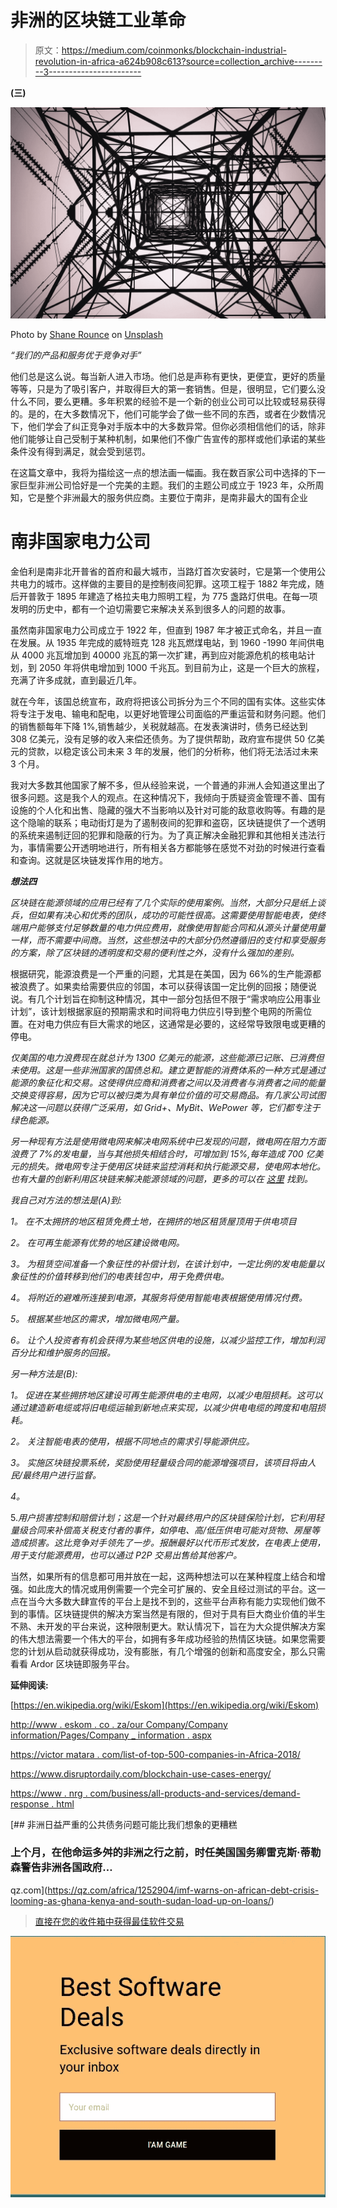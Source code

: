 # 非洲的区块链工业革命

> 原文：<https://medium.com/coinmonks/blockchain-industrial-revolution-in-africa-a624b908c613?source=collection_archive---------3----------------------->

**(三)**

![](img/576088cf090daec01a03261405ac4227.png)

Photo by [Shane Rounce](https://unsplash.com/photos/1ZZ96uESRJQ?utm_source=unsplash&utm_medium=referral&utm_content=creditCopyText) on [Unsplash](https://unsplash.com/search/photos/electricity?utm_source=unsplash&utm_medium=referral&utm_content=creditCopyText)

*“我们的产品和服务优于竞争对手”*

他们总是这么说。每当新人进入市场。他们总是声称有更快，更便宜，更好的质量等等，只是为了吸引客户，并取得巨大的第一套销售。但是，很明显，它们要么没什么不同，要么更糟。多年积累的经验不是一个新的创业公司可以比较或轻易获得的。是的，在大多数情况下，他们可能学会了做一些不同的东西，或者在少数情况下，他们学会了纠正竞争对手版本中的大多数异常。但你必须相信他们的话，除非他们能够让自己受制于某种机制，如果他们不像广告宣传的那样或他们承诺的某些条件没有得到满足，就会受到惩罚。

在这篇文章中，我将为描绘这一点的想法画一幅画。我在数百家公司中选择的下一家巨型非洲公司恰好是一个完美的主题。我们的主题公司成立于 1923 年，众所周知，它是整个非洲最大的服务供应商。主要位于南非，是南非最大的国有企业

# **南非国家电力公司**

金伯利是南非北开普省的首府和最大城市，当路灯首次安装时，它是第一个使用公共电力的城市。这样做的主要目的是控制夜间犯罪。这项工程于 1882 年完成，随后开普敦于 1895 年建造了格拉夫电力照明工程，为 775 盏路灯供电。在每一项发明的历史中，都有一个迫切需要它来解决关系到很多人的问题的故事。

虽然南非国家电力公司成立于 1922 年，但直到 1987 年才被正式命名，并且一直在发展。从 1935 年完成的威特班克 128 兆瓦燃煤电站，到 1960 -1990 年间供电从 4000 兆瓦增加到 40000 兆瓦的第一次扩建，再到应对能源危机的核电站计划，到 2050 年将供电增加到 1000 千兆瓦。到目前为止，这是一个巨大的旅程，充满了许多成就，直到最近几年。

就在今年，该国总统宣布，政府将把该公司拆分为三个不同的国有实体。这些实体将专注于发电、输电和配电，以更好地管理公司面临的严重运营和财务问题。他们的销售额每年下降 1%,销售越少，关税就越高。在发表演讲时，债务已经达到 308 亿美元，没有足够的收入来偿还债务。为了提供帮助，政府宣布提供 50 亿美元的贷款，以稳定该公司未来 3 年的发展，他们的分析称，他们将无法活过未来 3 个月。

我对大多数其他国家了解不多，但从经验来说，一个普通的非洲人会知道这里出了很多问题。这是我个人的观点。在这种情况下，我倾向于质疑资金管理不善、国有设施的个人化和出售、隐藏的强大不当影响以及针对可能的敌意收购等。有趣的是这个隐喻的联系；电动街灯是为了遏制夜间的犯罪和盗窃，区块链提供了一个透明的系统来遏制迂回的犯罪和隐蔽的行为。为了真正解决金融犯罪和其他相关违法行为，事情需要公开透明地进行，所有相关各方都能够在感觉不对劲的时候进行查看和查询。这就是区块链发挥作用的地方。

***想法四***

*区块链在能源领域的应用已经有了几个实际的使用案例。当然，大部分只是纸上谈兵，但如果有决心和优秀的团队，成功的可能性很高。这需要使用智能电表，使终端用户能够支付足够数量的电力供应费用，就像使用智能合同和从源头计量使用量一样，而不需要中间商。当然，这些想法中的大部分仍然遵循旧的支付和享受服务的方案，除了区块链的透明度和交易的便利性之外，没有什么强加的差别。*

根据研究，能源浪费是一个严重的问题，尤其是在美国，因为 66%的生产能源都被浪费了。如果卖给需要供应的邻国，本可以获得该国一定比例的回报；随便说说。有几个计划旨在抑制这种情况，其中一部分包括但不限于“需求响应公用事业计划”，该计划根据家庭的预期需求和时间将电力供应引导到整个电网的所需位置。在对电力供应有巨大需求的地区，这通常是必要的，这经常导致限电或更糟的停电。

*仅美国的电力浪费现在就总计为 1300 亿美元的能源，这些能源已记账、已消费但未使用。这是一些非洲国家的国债总和。建立更智能的消费体系的一种方式是通过能源的象征化和交易。这使得供应商和消费者之间以及消费者与消费者之间的能量交换变得容易，因为它可以被归类为具有单位价值的可交易商品。有几家公司试图解决这一问题以获得广泛采用，如 Grid+、MyBit、WePower 等，它们都专注于绿色能源。*

*另一种现有方法是使用微电网来解决电网系统中已发现的问题，微电网在阻力方面浪费了 7%的发电量，当与其他损失相结合时，可增加到 15%,每年造成 700 亿美元的损失。微电网专注于使用区块链来监控消耗和执行能源交易，使电网本地化。也有大量的创新利用区块链来解决能源领域的问题，更多的可以在* [*这里*](https://www.disruptordaily.com/blockchain-use-cases-energy/) *找到。*

*我自己对方法的想法是(A)到:*

*1。* *在不太拥挤的地区租赁免费土地，在拥挤的地区租赁屋顶用于供电项目*

*2。* *在可再生能源有优势的地区建设微电网。*

*3。* *为租赁空间准备一个象征性的补偿计划，在该计划中，一定比例的发电能量以象征性的价值转移到他们的电表钱包中，用于免费供电。*

*4。* *将附近的避难所连接到电源，其服务将使用智能电表根据使用情况付费。*

*5。* *根据某些地区的需求，增加微电网产量。*

*6。* *让个人投资者有机会获得为某些地区供电的设施，以减少监控工作，增加利润百分比和维护服务的回报。*

*另一种方法是(B):*

*1。* *促进在某些拥挤地区建设可再生能源供电的主电网，以减少电阻损耗。这可以通过建造新电缆或将旧电缆运输到新地点来实现，以减少供电电缆的跨度和电阻损耗。*

*2。* *关注智能电表的使用，根据不同地点的需求引导能源供应。*

*3。* *实施区块链投票系统，奖励使用轻量级合同的能源增强项目，该项目将由人民/最终用户进行监督。*

*4。*

5.*用户损害控制和赔偿计划；这是一个针对最终用户的区块链保险计划，它利用轻量级合同来补偿高关税支付者的事件，如停电、高/低压供电可能对货物、房屋等造成损害。这比竞争对手领先了一步。报酬最好以代币形式发放，在电表上使用，用于支付能源费用，也可以通过 P2P 交易出售给其他客户。*

当然，如果所有的信息都可用并放在一起，这两种想法可以在某种程度上结合和增强。如此庞大的情况或用例需要一个完全可扩展的、安全且经过测试的平台。这一点在当今大多数大肆宣传的平台上是找不到的，这些平台声称有能力实现他们做不到的事情。区块链提供的解决方案当然是有限的，但对于具有巨大商业价值的半生不熟、未开发的平台来说，这种限制更大。默认情况下，旨在为大众提供解决方案的伟大想法需要一个伟大的平台，如拥有多年成功经验的热情区块链。如果您需要您的计划从启动就获得成功，没有膨胀，有几个增强的创新和高度安全，那么只需看看 Ardor 区块链即服务平台。

**延伸阅读:**

[https://en.wikipedia.org/wiki/Eskom](https://en.wikipedia.org/wiki/Eskom)

[http://www . eskom . co . za/our Company/Company information/Pages/Company _ information . aspx](http://www.eskom.co.za/OurCompany/CompanyInformation/Pages/Company_Information.aspx)

[https://victor matara . com/list-of-top-500-companies-in-Africa-2018/](https://victormatara.com/list-of-top-500-companies-in-africa-2018/)

https://www.disruptordaily.com/blockchain-use-cases-energy/

[https://www . nrg . com/business/all-products-and-services/demand-response . html](https://www.nrg.com/business/all-products-and-services/demand-response.html)

[](https://qz.com/africa/1252904/imf-warns-on-african-debt-crisis-looming-as-ghana-kenya-and-south-sudan-load-up-on-loans/) [## 非洲日益严重的公共债务问题可能比我们想象的更糟糕

### 上个月，在他命运多舛的非洲之行之前，时任美国国务卿雷克斯·蒂勒森警告非洲各国政府…

qz.com](https://qz.com/africa/1252904/imf-warns-on-african-debt-crisis-looming-as-ghana-kenya-and-south-sudan-load-up-on-loans/) 

> [直接在您的收件箱中获得最佳软件交易](https://coincodecap.com/?utm_source=coinmonks)

[![](img/7c0b3dfdcbfea594cc0ae7d4f9bf6fcb.png)](https://coincodecap.com/?utm_source=coinmonks)